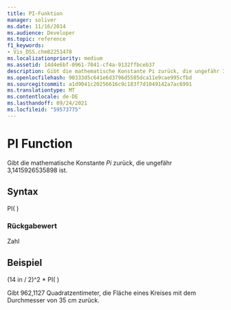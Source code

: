 ```yaml
---
title: PI-Funktion
manager: soliver
ms.date: 11/16/2014
ms.audience: Developer
ms.topic: reference
f1_keywords:
- Vis_DSS.chm82251478
ms.localizationpriority: medium
ms.assetid: 14d4e6bf-0961-7041-cf4a-9132ffbceb37
description: Gibt die mathematische Konstante Pi zurück, die ungefähr 3,1415926535898 ist.
ms.openlocfilehash: 90333d5c641e6d3796d5585dca11e9cae995cfbd
ms.sourcegitcommit: a1d9041c20256616c9c183f7d1049142a7ac6991
ms.translationtype: MT
ms.contentlocale: de-DE
ms.lasthandoff: 09/24/2021
ms.locfileid: "59573775"
---
```

# <a name="pi-function"></a>PI Function

Gibt die mathematische Konstante  *Pi*  zurück, die ungefähr 3,1415926535898 ist. 
  
## <a name="syntax"></a>Syntax

PI( )
  
### <a name="return-value"></a>Rückgabewert

Zahl
  
## <a name="example"></a>Beispiel

(14 in / 2)^2 \* PI( ) 
  
Gibt 962,1127 Quadratzentimeter, die Fläche eines Kreises mit dem Durchmesser von 35 cm zurück. 
  

